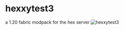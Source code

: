 # hexxytest3
a 1.20 fabric modpack for the hex server
﻿![hexxytest3](https://github.com/user-attachments/assets/9fdd7f5e-a74a-47f2-ac5f-bb37c400f3b0)
